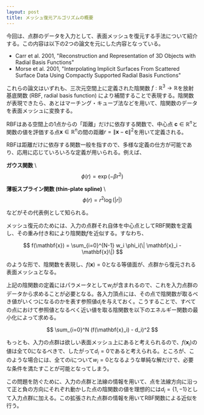 ```yaml
---
layout: post
title: メッシュ復元アルゴリズムの概要
---
```


今回は、点群のデータを入力として、表面メッシュを復元する手法について紹介する。この内容は以下の2つの論文を元にした内容となっている。

* Carr et al. 2001, "Reconstruction and Representation of 3D Objects with Radial Basis Functions"
* Morse et al. 2001, "Interpolating Implicit Surfaces From Scattered Surface Data Using Compactly Supported Radial Basis Functions"

これらの論文はいずれも、三次元空間上に定義された陰関数 $f: \mathbb{R}^3 \rightarrow \mathbb{R}$を放射基底関数 (RBF, radial basis function) により補間することで表現する。陰関数が表現できたら、あとはマーチング・キューブ法などを用いて、陰関数のデータを表面メッシュに変換する。

RBFはある空間上の1点からの「距離」だけに依存する関数で、中心点 $\mathbf{c} \in \mathbb{R}^n$と関数の値を評価する点$\mathbf{x} \in \mathbb{R}^n$の間の距離$r = \| \mathbf{x} - \mathbf{c} \|^2$を用いて定義される。

RBFは距離だけに依存する関数一般を指すので、多様な定義の仕方が可能であり、応用に応じていろいろな定義が用いられる。例えば、

**ガウス関数** \\
$$
\phi(r) = \exp(-\beta r^2)
$$

**薄板スプライン関数 (thin-plate spline)** \\
$$
\phi(r) = r^2 \log(|r|)
$$

などがその代表例として知られる。

メッシュ復元のためには、入力の点群それ自体を中心点としてRBF関数を定義し、その重み付き和により陰関数$f$を近似する。すなわち、

$$
f(\mathbf{x}) = \sum_{i=0}^{N-1} w_i \phi_i(\| \mathbf{x}_i - \mathbf{x}\|)
$$

のような形で、陰関数を表現し、$f(\mathbf{x}) = 0$となる等値面が、点群から復元される表面メッシュとなる。

上記の陰関数の定義にはパラメータとして$w_i$が含まれるので、これを入力点群のデータから求めることが必要となる。各入力頂点には、その点で陰関数が取るべき値がいくつになるのかを表す参照値$d_i$を与えておく。こうすることで、すべての点におけて参照値となるべく近い値を取る陰関数を以下のエネルギー関数の最小化によって求める。

$$
\sum_{i=0}^N (f(\mathbf{x}_i) - d_i)^2
$$

もっとも、入力の点群は欲しい表面メッシュ上にあると考えられるので、$f(\mathbf{x}_i)$の値は全て0になるべきで、したがって$d_i = 0$であると考えられる。ところが、このような場合には、全ての$i$について$w_i = 0$となるような単純な解だけで、必要な条件を満たすことが可能となってしまう。

この問題を防ぐために、入力の点群と法線の情報を用いて、点を法線方向に沿って正と負の方向にそれぞれ動かした点の陰関数の値を理想的には$d_i = \{ 1, -1\}$として入力点群に加える。この拡張された点群の情報を用いてRBF関数による近似を行う。
